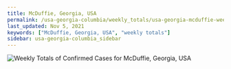 ```yaml
---
title: McDuffie, Georgia, USA
permalink: /usa-georgia-columbia/weekly_totals/usa-georgia-mcduffie-weekly_totals.html
last_updated: Nov 5, 2021
keywords: ["McDuffie, Georgia, USA", "weekly totals"]
sidebar: usa-georgia-columbia_sidebar
---
```


![Weekly Totals of Confirmed Cases for McDuffie, Georgia, USA](/covid_tracker/images/graphs/usa-georgia-mcduffie-weekly_totals_graph.png)
